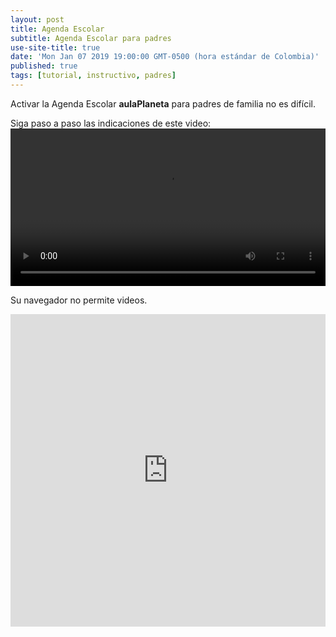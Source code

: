 ```yaml
---
layout: post
title: Agenda Escolar
subtitle: Agenda Escolar para padres
use-site-title: true
date: 'Mon Jan 07 2019 19:00:00 GMT-0500 (hora estándar de Colombia)'
published: true
tags: [tutorial, instructivo, padres]
---
```

Activar la Agenda Escolar **aulaPlaneta** para padres de familia no es difícil.

Siga paso a paso las indicaciones de este video:
<video controls="controls" style="width: 100%">
  <source type="video/mp4" src="../vids/AgendaEscolar.mp4"></source>
  <p>Su navegador no permite videos.</p>
</video>
<iframe width="760px" height="500px" src="https://sway.office.com/s/9k92iBGdzTdNEJtr/embed" frameborder="0" marginheight="0" marginwidth="0" max-width="100%" sandbox="allow-forms allow-modals allow-orientation-lock allow-popups allow-same-origin allow-scripts" scrolling="no" style="border: none; max-width: 100%; max-height: 100vh" allowfullscreen mozallowfullscreen msallowfullscreen webkitallowfullscreen></iframe>
